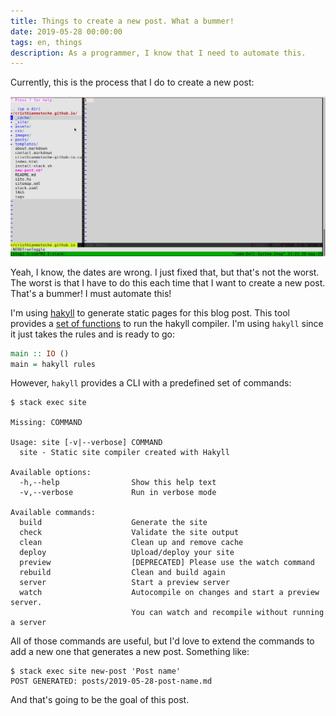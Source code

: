 ```yaml
---
title: Things to create a new post. What a bummer!
date: 2019-05-28 00:00:00
tags: en, things
description: As a programmer, I know that I need to automate this.
---
```


Currently, this is the process that I do to create a new post:

<img src="/images/create-new-blog/create-new-blog.gif" alt="drawing" width="1000"/>

Yeah, I know, the dates are wrong. I just fixed that, but that's not the worst.
The worst is that I have to do this each time that I want to create a new post.
That's a bummer! I must automate this!

I'm using [hakyll][hakyll] to generate static pages for this blog post.
This tool provides a [set of functions][hakyll-main] to run the hakyll compiler.
I'm using `hakyll` since it just takes the rules and is ready to go:

```haskell
main :: IO ()
main = hakyll rules
```

However, `hakyll` provides a CLI with a predefined set of commands:

```
$ stack exec site

Missing: COMMAND

Usage: site [-v|--verbose] COMMAND
  site - Static site compiler created with Hakyll

Available options:
  -h,--help                Show this help text
  -v,--verbose             Run in verbose mode

Available commands:
  build                    Generate the site
  check                    Validate the site output
  clean                    Clean up and remove cache
  deploy                   Upload/deploy your site
  preview                  [DEPRECATED] Please use the watch command
  rebuild                  Clean and build again
  server                   Start a preview server
  watch                    Autocompile on changes and start a preview server.
                           You can watch and recompile without running a server
```

All of those commands are useful, but I'd love to extend the commands to add a new
one that generates a new post. Something like:

```
$ stack exec site new-post 'Post name'
POST GENERATED: posts/2019-05-28-post-name.md
```

And that's going to be the goal of this post.

[hakyll]:  https://hackage.haskell.org/package/hakyll
[hakyll-main]: https://hackage.haskell.org/package/hakyll-4.12.5.2/docs/Hakyll-Main.html
